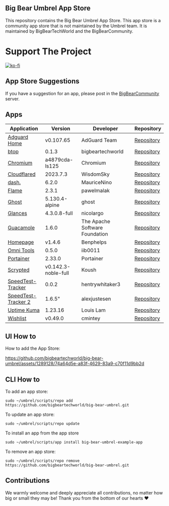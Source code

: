 ## Big Bear Umbrel App Store

This repository contains the Big Bear Umbrel App Store. This app store is a community app store that is not maintained by the Umbrel team. It is maintained by BigBearTechWorld and the BigBearCommunity.

# Support The Project

[![ko-fi](https://ko-fi.com/img/githubbutton_sm.svg)](https://ko-fi.com/E1E5NDK3I)

## App Store Suggestions

If you have a suggestion for an app, please post in the [BigBearCommunity](https://community.bigbeartechworld.com) server.

## Apps

| Application | Version | Developer | Repository |
| --- | --- | --- | --- |
| [Adguard Home](https://adguard.com/en/adguard-home/overview.html) | v0.107.65 | AdGuard Team | [Repository](https://github.com/AdguardTeam/AdguardHome) |
| [btop](https://github.com/bigbeartechworld/big-bear-docker-images) | 0.1.3 | bigbeartechworld | [Repository](https://github.com/bigbeartechworld/big-bear-docker-images) |
| [Chromium](https://www.chromium.org/chromium-projects/) | a4879cda-ls125 | Chromium | [Repository](https://www.chromium.org/chromium-projects/) |
| [Cloudflared](https://github.com/WisdomSky/CasaOS-Cloudflared) | 2023.7.3 | WisdomSky | [Repository](https://github.com/WisdomSky/CasaOS-Cloudflared) |
| [dash.](https://getdashdot.com/) | 6.2.0 | MauriceNino | [Repository](https://github.com/MauriceNino/dashdot) |
| [Flame](https://github.com/pawelmalak/flame) | 2.3.1 | pawelmalak | [Repository](https://github.com/pawelmalak/flame) |
| [Ghost](https://github.com/TryGhost/Ghost) | 5.130.4-alpine | ghost | [Repository](https://github.com/TryGhost/Ghost) |
| [Glances](https://github.com/nicolargo/glances) | 4.3.0.8-full | nicolargo | [Repository](https://github.com/nicolargo/glances) |
| [Guacamole](https://guacamole.apache.org/) | 1.6.0 | The Apache Software Foundation | [Repository](https://github.com/search?utf8=%E2%9C%93&q=repo:apache/guacamole-server+repo:apache/guacamole-client+repo:apache/guacamole-website&type=Repositories) |
| [Homepage](https://github.com/Benphelps/Homepage) | v1.4.6 | Benphelps | [Repository](https://github.com/Benphelps/Homepage) |
| [Omni Tools](https://github.com/iib0011/omni-tools) | 0.5.0 | iib0011 | [Repository](https://github.com/iib0011/omni-tools) |
| [Portainer](https://www.portainer.io) | 2.33.0 | Portainer | [Repository](https://www.portainer.io/) |
| [Scrypted](https://scrypted.app) | v0.142.3-noble-full | Koush | [Repository](https://github.com/koush/scrypted) |
| [SpeedTest-Tracker](https://github.com/henrywhitaker3/Speedtest-Tracker) | 0.0.2 | hentrywhitaker3 | [Repository](https://github.com/henrywhitaker3/Speedtest-Tracker) |
| [SpeedTest-Tracker 2](https://github.com/alexjustesen/Speedtest-Tracker) | 1.6.5" | alexjustesen | [Repository](https://github.com/alexjustesen/Speedtest-Tracker) |
| [Uptime Kuma](https://uptime.kuma.pet) | 1.23.16 | Louis Lam | [Repository](https://github.com/louislam/uptime-kuma) |
| [Wishlist](https://github.com/cmintey/wishlist) | v0.49.0 | cmintey | [Repository](https://github.com/cmintey/wishlist) |


## UI How to

How to add the App Store:

https://github.com/bigbeartechworld/big-bear-umbrel/assets/1289128/74a64d5e-a83f-4629-83a9-c70f11d9bb2d

## CLI How to

To add an app store:

```
sudo ~/umbrel/scripts/repo add https://github.com/bigbeartechworld/big-bear-umbrel.git
```

To update an app store:

```
sudo ~/umbrel/scripts/repo update
```

To install an app from the app store

```
sudo ~/umbrel/scripts/app install big-bear-umbrel-example-app
```

To remove an app store:

```
sudo ~/umbrel/scripts/repo remove https://github.com/bigbeartechworld/big-bear-umbrel.git
```

## Contributions

We warmly welcome and deeply appreciate all contributions, no matter how big or small they may be! Thank you from the bottom of our hearts ❤️
